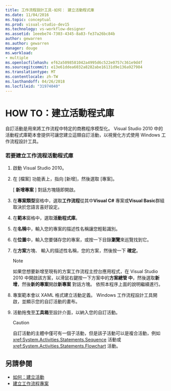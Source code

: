 ```yaml
---
title: 工作流程設計工具-如何： 建立活動程式庫
ms.date: 11/04/2016
ms.topic: conceptual
ms.prod: visual-studio-dev15
ms.technology: vs-workflow-designer
ms.assetid: 1eeebe74-7303-4345-8a83-fe37a26bc84b
author: gewarren
ms.author: gewarren
manager: douge
ms.workload:
- multiple
ms.openlocfilehash: ef62a5098581042a4995d6c522e0757c361e9d4f
ms.sourcegitcommit: e13e61ddea6032a8282abe16131d9e136a927984
ms.translationtype: MT
ms.contentlocale: zh-TW
ms.lasthandoff: 04/26/2018
ms.locfileid: "31974040"
---
```

# <a name="how-to-create-an-activity-library"></a>HOW TO：建立活動程式庫
自訂活動是用來將工作流程中特定的商務程序模型化。 Visual Studio 2010 中的活動程式庫範本會提供可讓您建立這類自訂活動，以視覺化方式使用 Windows 工作流程設計工具。

### <a name="to-create-a-workflow-activity-library"></a>若要建立工作流程活動程式庫

1.  啟動 Visual Studio 2010。

2.  在 [檔案] 功能表上，指向 [新增]，然後選取 [專案]。

     [ **新增專案** ] 對話方塊隨即開啟。

3.  在**專案類型**窗格中，選取**工作流程**從其中**Visual C#** 專案或**Visual Basic**群組取決於您語言喜好設定。

4.  在**範本**窗格中，選取**活動程式庫**。

5.  在**名稱**中，輸入您的專案的描述性名稱讓您輕鬆識別。

6.  在**位置**中，輸入您要儲存您的專案，或按一下目錄**瀏覽**來巡覽找到它。

7.  在**方案**方塊、 輸入的描述性名稱，您的方案，然後按一下 **確定**。

    > [!NOTE]
    > 如果您想要新增至現有的方案工作流程主控台應用程式，在 Visual Studio 2010 中開啟該方案，以滑鼠右鍵按一下方案中的**方案總管 中**，然後選取**新增**，然後**新的專案**開啟**新專案** 對話方塊。 依照本程序上面的說明繼續進行。

8.  專案範本會以 XAML 格式建立活動定義。 Windows 工作流程設計工具開啟，並顯示您的自訂活動的畫布。

9. 活動拖曳至**工具箱**至設計介面，以納入您的自訂活動。

    > [!CAUTION]
    > 自訂活動的主體中僅可有一個子活動，但是該子活動可以是複合活動，例如 <xref:System.Activities.Statements.Sequence> 活動或 <xref:System.Activities.Statements.Flowchart> 活動。

## <a name="see-also"></a>另請參閱

- [如何：建立活動](/dotnet/framework/windows-workflow-foundation/how-to-create-an-activity)
- [建立工作流程專案](../workflow-designer/creating-a-workflow-project.md)